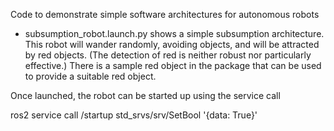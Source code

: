 Code to demonstrate simple software architectures for autonomous robots

- subsumption_robot.launch.py shows a simple subsumption architecture. This robot will wander randomly, avoiding objects, and will be attracted by red objects. (The detection of red is neither robust nor particularly effective.) There is a sample red object in the package that can be used to provide a suitable red object.

Once launched, the robot can be started up using the service call

ros2 service call /startup std_srvs/srv/SetBool '{data: True}'


